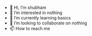 - 👋 Hi, I’m shubham
- 👀 I’m interested in nothing
- 🌱 I’m currently learning basics
- 💞️ I’m looking to collaborate on nothing
- 📫 How to reach me 

<!---
shubham4042/shubham4042 is a ✨ special ✨ repository because its `README.md` (this file) appears on your GitHub profile.
You can click the Preview link to take a look at your changes.
--->
